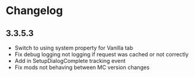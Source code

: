 # Changelog

## 3.3.5.3

- Switch to using system property for Vanilla tab
- Fix debug logging not logging if request was cached or not correctly
- Add in SetupDialogComplete tracking event
- Fix mods not behaving between MC version changes
